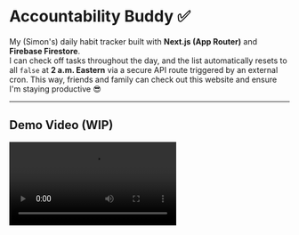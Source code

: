 # Accountability Buddy ✅

My (Simon's) daily habit tracker built with **Next.js (App Router)** and **Firebase Firestore**.  
I can check off tasks throughout the day, and the list automatically resets to all `false` at **2 a.m. Eastern** via a secure API route triggered by an external cron. This way, friends and family can check out this website and ensure I'm staying productive 😎

---

## Demo Video (WIP)

<video src="https://github.com/user-attachments/assets/136b0e2b-aa98-4bfc-9787-a8e37957de93" />
(P.S. dont worry, that Firebase document ID isnt a secret)

## Features

- **Real-time habit tracking** using Firestore `onSnapshot`
- Add, toggle, and remove tasks instantly
- **Automatic daily reset** at 2 a.m. Eastern via a `/api/reset` endpoint protected by a shared secret
- Firebase Admin SDK on the server to securely update Firestore without client permissions
- Client SDK in the browser for real-time UI updates
- Deployed on **Vercel**, with reset job scheduled via [cron-job.org](https://cron-job.org) (free)

---

## Tech Stack

- [Next.js](https://nextjs.org) (App Router)
- [Firebase](https://firebase.google.com/) — Firestore + Admin SDK
- [TypeScript](https://www.typescriptlang.org/)
- [Tailwind CSS](https://tailwindcss.com/) (optional if styling is included)
- [cron-job.org](https://cron-job.org) for free daily scheduling

---

## Getting Started

### 1. Clone and Install

```bash
git clone <your-repo-url>
cd accountability-buddy
npm install
```

### 2. Environment Variables
Create a .env.local file in the project root:

```bash
# Firebase Admin SDK (from service account JSON)
FIREBASE_PROJECT_ID=accountability-buddy-305c1
FIREBASE_CLIENT_EMAIL=<firebase-adminsdk-xxxx@accountability-buddy-305c1.iam.gserviceaccount.com>
FIREBASE_PRIVATE_KEY="-----BEGIN PRIVATE KEY-----\n<your-private-key>\n-----END PRIVATE KEY-----\n"

# Security + Firestore document ID
CRON_SECRET=<random-long-string>
USER_DOC_ID=<your-firestore-user-doc-id>
```

### 3. Development Server
```bash
npm run dev
```
Open http://localhost:3000 to view the app.

### 4. Daily Reset Job Setup
We use cron-job.org to call the /api/reset route every day at 2 a.m. Eastern.

Target URL:

```perl
https://<your-vercel-domain>/api/reset
```
Method: POST

Header:

```makefile
Authorization: Bearer <your CRON_SECRET>
```

Time Zone: America/Toronto
Schedule: Every day at 02:00

### How the Reset Works
/api/reset is a server-only route that:

Verifies the Authorization header matches CRON_SECRET

Uses Firebase Admin SDK to read your Firestore document

Sets all top-level boolean fields to false

This allows the client app to remain read/write only for the current user, while privileged updates (like resets) happen securely on the server.


